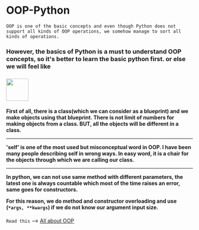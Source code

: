 # OOP-Python
```OOP is one of the basic concepts and even though Python does not support all kinds of OOP operations, we somehow manage to sort all kinds of operations.```

<h3>However, the basics of Python is a must to understand OOP concepts, so it's better to learn the basic python first. or else we will feel like<h3><img src = "https://media1.giphy.com/media/JZ40cnfnN11KycrvMF/giphy.gif?cid=ecf05e47a0n3gi1bfqntqmob8g9aid1oyj2wr3ds3mg700bl&rid=giphy.gif" width = "60"> 


<h4> First of all, there is a class(which we can consider as a blueprint) and we make objects using that blueprint. There is not limit of numbers for making objects from a class. BUT, all the objects will be different in a class.
  
--------------------------------------------------------------------------------------------------------
  
'self' is one of the most used but misconceptual word in OOP. I have been many people describing self in wrong ways. In easy word, it is a chair for the objects through which we are calling our class.

--------------------------------------------------------------------------------------------------------
  

In python, we can not use same method with different parameters, the latest one is always countable which most of the time raises an error, same goes for constructors.
  
For this reason, we do method and constructor overloading and use (```*args, **kwargs```) if we do not know our argument input size.</h4>


```Read this``` --> [All about OOP](https://github.com/Mouly22/Read-Practice-Python/blob/main/All_About_OOP.py)
